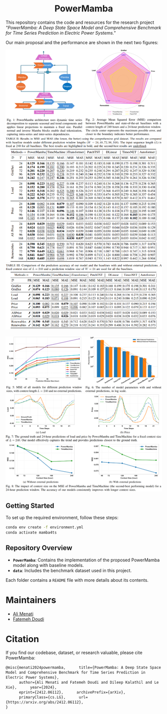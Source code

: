 # <center>PowerMamba</center>

This repository contains the code and resources for the research project *"PowerMamba: A Deep State Space Model and Comprehensive Benchmark for Time Series Prediction in Electric Power Systems."*

Our main proposal and the performance are shown in the next two figures:

<div style="text-align: center;">
    <img src="pics/PowerMamba_arc.png" alt="PowerMamba Model">
</div>
<img src="pics/without_pred.png" alt="Prediction results without external forecasts">
<img src="pics/With_pred.png" alt="Comparing prediction results with and without external forecasts">
<div style="text-align: center; margin-top: 20px;">
    <img src="pics/parameters.png" alt="at">
    <img src="pics/context.png" alt="at">
</div>



## Getting Started

To set up the required environment, follow these steps:

```bash
conda env create -f environment.yml
conda activate mamba4ts
```

## Repository Overview

- **`PowerMamba`**: Contains the implementation of the proposed PowerMamba model along with baseline models.
- **`data`**: Includes the benchmark dataset used in this project.

Each folder contains a `README` file with more details about its contents.

# Maintainers
* [Ali Menati](https://scholar.google.com/citations?user=HPreuloAAAAJ&hl=en&oi=ao)
* [Fatemeh Doudi](https://fatemehdoudi.github.io/)

# Citation

If you find our codebase, dataset, or research valuable, please cite PowerMamba:

```
@misc{menati2024powermamba,      title={PowerMamba: A Deep State Space Model and Comprehensive Benchmark for Time Series Prediction in Electric Power Systems}, 
      author={Ali Menati and Fatemeh Doudi and Dileep Kalathil and Le Xie},      year={2024},
      eprint={2412.06112},      archivePrefix={arXiv},
      primaryClass={cs.LG},      url={https://arxiv.org/abs/2412.06112}, 
}
```



